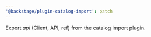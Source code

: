 ```yaml
---
'@backstage/plugin-catalog-import': patch
---
```


Export _api_ (Client, API, ref) from the catalog import plugin.
